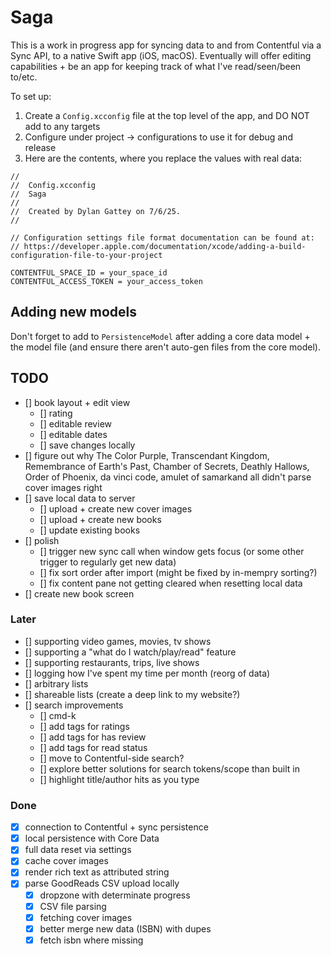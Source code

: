 # Saga

This is a work in progress app for syncing data to and from Contentful via a Sync API, to a native Swift app (iOS, macOS). Eventually will offer editing capabilities + be an app for keeping track of what I've read/seen/been to/etc.

To set up:
1. Create a `Config.xcconfig` file at the top level of the app, and DO NOT add to any targets
2. Configure under project -> configurations to use it for debug and release
3. Here are the contents, where you replace the values with real data:
```
//
//  Config.xcconfig
//  Saga
//
//  Created by Dylan Gattey on 7/6/25.
//

// Configuration settings file format documentation can be found at:
// https://developer.apple.com/documentation/xcode/adding-a-build-configuration-file-to-your-project

CONTENTFUL_SPACE_ID = your_space_id
CONTENTFUL_ACCESS_TOKEN = your_access_token
```

## Adding new models
Don't forget to add to `PersistenceModel` after adding a core data model + the model file (and ensure there aren't auto-gen files from the core model).

## TODO
- [] book layout + edit view
    - [] rating
    - [] editable review
    - [] editable dates
    - [] save changes locally
- [] figure out why The Color Purple, Transcendant Kingdom, Remembrance of Earth's Past, Chamber of Secrets, Deathly Hallows, Order of Phoenix, da vinci code, amulet of samarkand all didn't parse cover images right
- [] save local data to server
    - [] upload + create new cover images
    - [] upload + create new books
    - [] update existing books
- [] polish
    - [] trigger new sync call when window gets focus (or some other trigger to regularly get new data)
    - [] fix sort order after import (might be fixed by in-mempry sorting?)
    - [] fix content pane not getting cleared when resetting local data
- [] create new book screen

### Later
- [] supporting video games, movies, tv shows
- [] supporting a "what do I watch/play/read" feature
- [] supporting restaurants, trips, live shows
- [] logging how I've spent my time per month (reorg of data)
- [] arbitrary lists
- [] shareable lists (create a deep link to my website?)
- [] search improvements
    - [] cmd-k
    - [] add tags for ratings
    - [] add tags for has review
    - [] add tags for read status
    - [] move to Contentful-side search?
    - [] explore better solutions for search tokens/scope than built in
    - [] highlight title/author hits as you type

### Done
- [x] connection to Contentful + sync persistence
- [x] local persistence with Core Data
- [x] full data reset via settings
- [x] cache cover images
- [x] render rich text as attributed string
- [x] parse GoodReads CSV upload locally
    - [x] dropzone with determinate progress
    - [x] CSV file parsing
    - [x] fetching cover images
    - [x] better merge new data (ISBN) with dupes
    - [x] fetch isbn where missing
